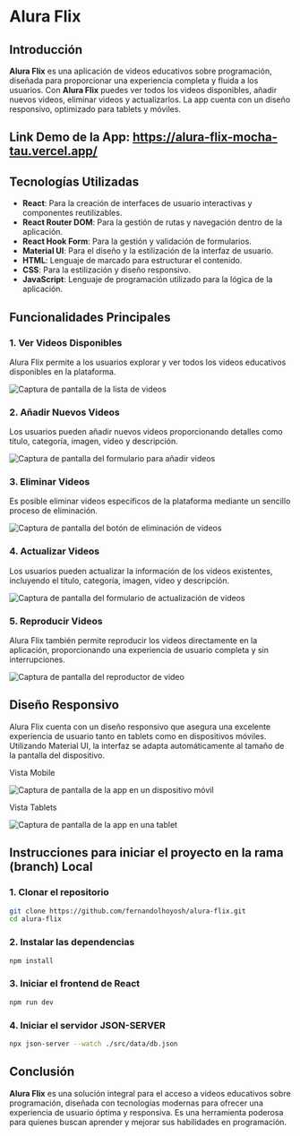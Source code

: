 # Alura Flix

## Introducción

**Alura Flix** es una aplicación de videos educativos sobre programación, diseñada para proporcionar una experiencia completa y fluida a los usuarios. Con **Alura Flix** puedes ver todos los videos disponibles, añadir nuevos videos, eliminar videos y actualizarlos. La app cuenta con un diseño responsivo, optimizado para tablets y móviles.

## Link Demo de la App: https://alura-flix-mocha-tau.vercel.app/

## Tecnologías Utilizadas

- **React**: Para la creación de interfaces de usuario interactivas y componentes reutilizables.
- **React Router DOM**: Para la gestión de rutas y navegación dentro de la aplicación.
- **React Hook Form**: Para la gestión y validación de formularios.
- **Material UI**: Para el diseño y la estilización de la interfaz de usuario.
- **HTML**: Lenguaje de marcado para estructurar el contenido.
- **CSS**: Para la estilización y diseño responsivo.
- **JavaScript**: Lenguaje de programación utilizado para la lógica de la aplicación.

## Funcionalidades Principales

### 1. Ver Videos Disponibles
Alura Flix permite a los usuarios explorar y ver todos los videos educativos disponibles en la plataforma.

![Captura de pantalla de la lista de videos](https://github.com/user-attachments/assets/31ab3602-17db-4848-9a6f-2cf245b7c064)

### 2. Añadir Nuevos Videos
Los usuarios pueden añadir nuevos videos proporcionando detalles como título, categoría, imagen, video y descripción.

![Captura de pantalla del formulario para añadir videos](https://github.com/user-attachments/assets/6a647dd0-ad4a-42c5-aa3c-481b644204bd)

### 3. Eliminar Videos
Es posible eliminar videos específicos de la plataforma mediante un sencillo proceso de eliminación.

![Captura de pantalla del botón de eliminación de videos](https://github.com/user-attachments/assets/034578cc-ace5-433d-92b5-dbe6013b69a0)

### 4. Actualizar Videos
Los usuarios pueden actualizar la información de los videos existentes, incluyendo el título, categoría, imagen, video y descripción.

![Captura de pantalla del formulario de actualización de videos](https://github.com/user-attachments/assets/7d060d72-0259-4197-a80b-1c89b24c324e)

### 5. Reproducir Videos
Alura Flix también permite reproducir los videos directamente en la aplicación, proporcionando una experiencia de usuario completa y sin interrupciones.

![Captura de pantalla del reproductor de video](https://github.com/user-attachments/assets/8d72febf-b747-479e-be96-84b45cb18406)

## Diseño Responsivo

Alura Flix cuenta con un diseño responsivo que asegura una excelente experiencia de usuario tanto en tablets como en dispositivos móviles. Utilizando Material UI, la interfaz se adapta automáticamente al tamaño de la pantalla del dispositivo.

Vista Mobile

![Captura de pantalla de la app en un dispositivo móvil](https://github.com/user-attachments/assets/7fec5738-6507-4f1b-bda6-a4751ca3c378)

Vista Tablets

![Captura de pantalla de la app en una tablet](https://github.com/user-attachments/assets/f251cefd-95c5-4ecd-9d5a-ec5ee57a58f4)

## Instrucciones para iniciar el proyecto en la rama (branch) Local

### 1. Clonar el repositorio

```bash
git clone https://github.com/fernandolhoyosh/alura-flix.git
cd alura-flix
```

### 2. Instalar las dependencias

```bash
npm install
```

### 3. Iniciar el frontend de React

```bash
npm run dev
```

### 4. Iniciar el servidor JSON-SERVER

```bash
npx json-server --watch ./src/data/db.json
```


## Conclusión

**Alura Flix** es una solución integral para el acceso a videos educativos sobre programación, diseñada con tecnologías modernas para ofrecer una experiencia de usuario óptima y responsiva. Es una herramienta poderosa para quienes buscan aprender y mejorar sus habilidades en programación.
